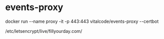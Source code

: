# events-proxy

docker run --name proxy -it -p 443:443 vitalcode/events-proxy --certbot

/etc/letsencrypt/live/fillyourday.com/